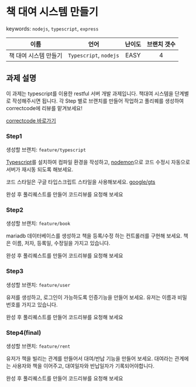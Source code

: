 # 책 대여 시스템 만들기

keywords: `nodejs`, `typescript`, `express`

|이름|언어|난이도|브랜치 갯수|
|:-:|:-:|:-:|:-:|
|책 대여 시스템 만들기|`Typescript`, `nodejs`|EASY|4|

## 과제 설명

이 과제는 typescript를 이용한 restful 서버 개발 과제입니다. 책대여 시스템을 단계별로 작성해주시면 됩니다. 각 Step 별로 브랜치를 만들어 작업하고 풀리퀘를 생성하여 correctcode에 리뷰를 맡겨보세요!

[correctcode 바로가기](https://correctcode.dev)

### Step1

생성할 브랜치: `feature/typescript`

[Typescript](https://www.npmjs.com/package/typescript)를 설치하여 컴파일 환경을 작성하고, [nodemon](https://www.npmjs.com/package/nodemon)으로 코드 수정시 자동으로 서버가 재시동 되도록 해보세요.

코드 스타일은 구글 타입스크립트 스타일을 사용해보세요. [google/gts](https://www.npmjs.com/package/gts)

완성 후 풀리퀘스트를 만들어 코드리뷰를 요청해 보세요


### Step2

생성할 브랜치: `feature/book`

mariadb 데이터베이스를 생성하고 책을 등록/수정 하는 컨트롤러를 구현해 보세요. 책은 이름, 저자, 등록일, 수정일을 가지고 있습니다.

완성 후 풀리퀘스트를 만들어 코드리뷰를 요청해 보세요

### Step3

생성할 브랜치: `feature/user`

유저를 생성하고, 로그인이 가능하도록 인증기능을 만들어 보세요. 유저는 이름과 비밀번호를 가지고 있습니다.

완성 후 풀리퀘스트를 만들어 코드리뷰를 요청해 보세요

### Step4(final)

생성할 브랜치: `feature/rent`

유저가 책을 빌리는 관계를 만들어서 대여/반납 기능을 만들어 보세요. 대여라는 관계에는 사용자와 책을 이어주고, 대여일자와 반납일자가 기록되어야합니다.

완성 후 풀리퀘스트를 만들어 코드리뷰를 요청해 보세요
